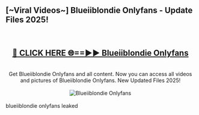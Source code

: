 <h2>[~Viral Videos~] Blueiiblondie Onlyfans - Update Files 2025!</h2>
<br>
<div align="center">
<h2><a href="https://betterlinks.top/A2PfLJ" rel="nofollow">🔴 CLICK HERE 🌐==►► Blueiiblondie Onlyfans</a></h2>
<br>
Get Blueiiblondie Onlyfans and all content. Now you can access all videos and pictures of Blueiiblondie Onlyfans. New Updated Files 2025!
<br>
<br>
<a href="https://betterlinks.top/A2PfLJ" rel="nofollow" data-target="animated-image.originalLink"><img src="https://i.ibb.co.com/WyWwxjT/player-gif2.gif" alt="Blueiiblondie Onlyfans" style="max-width: 100%; display: inline-block;" data-target="animated-image.originalImage"></a>
</div>
<br>
blueiiblondie onlyfans leaked